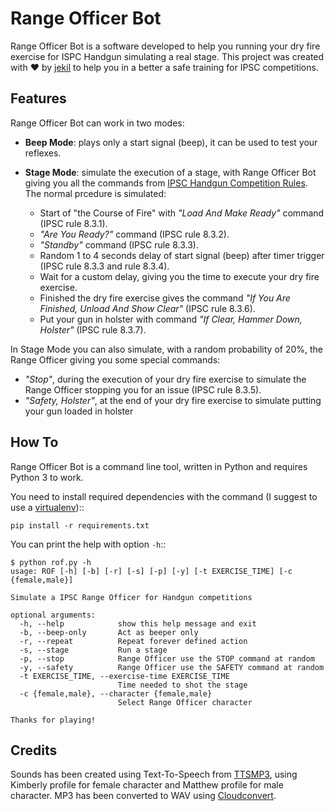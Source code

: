 # Range Officer Bot

Range Officer Bot is a software developed to help you running your dry fire exercise for ISPC Handgun simulating a real stage.
This project was created with ❤️ by [jekil](https://jekil.sexy) to help you in a better a safe training for IPSC competitions.

## Features

Range Officer Bot can work in two modes:

- **Beep Mode**: plays only a start signal (beep), it can be used to test your reflexes.
- **Stage Mode**: simulate the execution of a stage, with Range Officer Bot giving you all the commands from [IPSC Handgun Competition Rules](https://www.ipsc.org/wp-content/uploads/2023/12/IPSC-Handgun-Competition-Rules-Jan-2024-Edition-Final-27-Dec-2023.pdf). The normal prcedure is simulated:

    - Start of "the Course of Fire" with *"Load And Make Ready"* command (IPSC rule 8.3.1).
    - *"Are You Ready?"* command (IPSC rule 8.3.2).
    - *"Standby"* command (IPSC rule 8.3.3).
    - Random 1 to 4 seconds delay of start signal (beep) after timer trigger (IPSC rule 8.3.3 and rule 8.3.4).
    - Wait for a custom delay, giving you the time to execute your dry fire exercise.
    - Finished the dry fire exercise gives the command *"If You Are Finished, Unload And Show Clear"* (IPSC rule 8.3.6).
    - Put your gun in holster with command *"If Clear, Hammer Down, Holster"* (IPSC rule 8.3.7).

In Stage Mode you can also simulate, with a random probability of 20%, the Range Officer giving you some special commands:

- *"Stop"*, during the execution of your dry fire exercise to simulate the Range Officer stopping you for an issue (IPSC rule 8.3.5).
- *"Safety, Holster"*, at the end of your dry fire exercise to simulate putting your gun loaded in holster

## How To

Range Officer Bot is a command line tool, written in Python and requires Python 3 to work.

You need to install required dependencies with the command (I suggest to use a [virtualenv](https://virtualenv.pypa.io/en/latest/))::

    pip install -r requirements.txt

You can print the help with option `-h`::

    $ python rof.py -h
    usage: ROF [-h] [-b] [-r] [-s] [-p] [-y] [-t EXERCISE_TIME] [-c {female,male}]

    Simulate a IPSC Range Officer for Handgun competitions

    optional arguments:
      -h, --help            show this help message and exit
      -b, --beep-only       Act as beeper only
      -r, --repeat          Repeat forever defined action
      -s, --stage           Run a stage
      -p, --stop            Range Officer use the STOP command at random
      -y, --safety          Range Officer use the SAFETY command at random
      -t EXERCISE_TIME, --exercise-time EXERCISE_TIME
                            Time needed to shot the stage
      -c {female,male}, --character {female,male}
                            Select Range Officer character

    Thanks for playing!

## Credits

Sounds has been created using Text-To-Speech from [TTSMP3](https://ttsmp3.com/), using Kimberly profile for female character and Matthew profile for male character.
MP3 has been converted to WAV using [Cloudconvert](https://cloudconvert.com/mp3-to-wav). 
